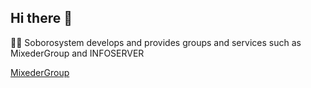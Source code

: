 ## Hi there 👋

🙋‍♀️ Soborosystem develops and provides groups and services such as MixederGroup and INFOSERVER
 
[MixederGroup](https://github.com/MixederGroup)
